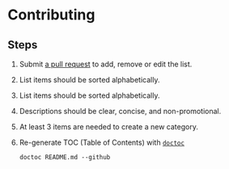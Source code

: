 # Contributing

## Steps

1. Submit [a pull request](https://github.com/anujdeshpande/awesome-hardware-production/pulls) to add, remove or edit the list.
1. List items should be sorted alphabetically.
1. List items should be sorted alphabetically.
1. Descriptions should be clear, concise, and non-promotional.
1. At least 3 items are needed to create a new category.
1. Re-generate TOC (Table of Contents) with [`doctoc`](https://github.com/thlorenz/doctoc)

    ```
    doctoc README.md --github
    ```
